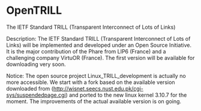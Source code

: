 OpenTRILL
=========

The IETF Standard TRILL (Transparent Interconnect of Lots of Links)

Description:
The IETF Standard TRILL (Transparent Interconnect of Lots of Links) will be implemented and developed under an Open Source Initiative. It is the major contribution of the Phare from LIP6 (France) and a challenging company VirtuOR (France). The first version will be available for downloading very soon.


Notice:
The open source project Linux_TRILL_development is actually no more accessible. We start with a fork based on the available version downloaded from (http://wisnet.seecs.nust.edu.pk/cgi-sys/suspendedpage.cgi) and ported to the new linux kernel 3.10.7 for the moment. The improvements of the actual available version is on going. 
